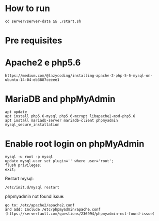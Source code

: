 # How to run
```
cd server/server-data && ./start.sh
```

# Pre requisites

# Apache2 e php5.6
```
https://medium.com/@lazycoding/installing-apache-2-php-5-6-mysql-on-ubuntu-14-04-eb3887ceeee1
```

# MariaDB and phpMyAdmin
```
apt update
apt install php5.6-mysql php5.6-mcrypt libapache2-mod-php5.6
apt install mariadb-server mariadb-client phpmyadmin
mysql_secure_installation
```

# Enable root login on phpMyAdmin
```
mysql -u root -p mysql
update mysql.user set plugin='' where user='root';
flush privileges;
exit;
```
Restart mysql:
```
/etc/init.d/mysql restart
```
phpmyadmin not found issue:
```
go to: /etc/apache2/apache2.conf
and add: Include /etc/phpmyadmin/apache.conf 
(https://serverfault.com/questions/236994/phpmyadmin-not-found-issue)
```

